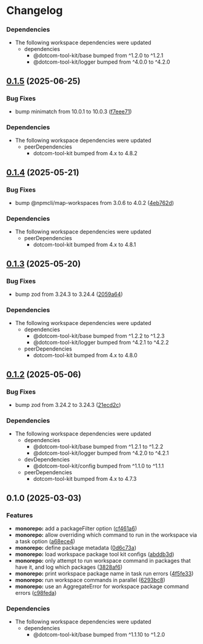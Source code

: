 # Changelog

### Dependencies

* The following workspace dependencies were updated
  * dependencies
    * @dotcom-tool-kit/base bumped from ^1.2.0 to ^1.2.1
    * @dotcom-tool-kit/logger bumped from ^4.0.0 to ^4.2.0

## [0.1.5](https://github.com/Financial-Times/dotcom-tool-kit/compare/monorepo-v0.1.4...monorepo-v0.1.5) (2025-06-25)


### Bug Fixes

* bump minimatch from 10.0.1 to 10.0.3 ([f7eee71](https://github.com/Financial-Times/dotcom-tool-kit/commit/f7eee71e90c40e0ef3df93ad1a2b4b04f077e669))


### Dependencies

* The following workspace dependencies were updated
  * peerDependencies
    * dotcom-tool-kit bumped from 4.x to 4.8.2

## [0.1.4](https://github.com/Financial-Times/dotcom-tool-kit/compare/monorepo-v0.1.3...monorepo-v0.1.4) (2025-05-21)


### Bug Fixes

* bump @npmcli/map-workspaces from 3.0.6 to 4.0.2 ([4eb762d](https://github.com/Financial-Times/dotcom-tool-kit/commit/4eb762d62f70b484a69f8511aa7bc2204ccdc823))


### Dependencies

* The following workspace dependencies were updated
  * peerDependencies
    * dotcom-tool-kit bumped from 4.x to 4.8.1

## [0.1.3](https://github.com/Financial-Times/dotcom-tool-kit/compare/monorepo-v0.1.2...monorepo-v0.1.3) (2025-05-20)


### Bug Fixes

* bump zod from 3.24.3 to 3.24.4 ([2059a64](https://github.com/Financial-Times/dotcom-tool-kit/commit/2059a64ff9ab1b246f5b4e6b5b66f465be596b9e))


### Dependencies

* The following workspace dependencies were updated
  * dependencies
    * @dotcom-tool-kit/base bumped from ^1.2.2 to ^1.2.3
    * @dotcom-tool-kit/logger bumped from ^4.2.1 to ^4.2.2
  * peerDependencies
    * dotcom-tool-kit bumped from 4.x to 4.8.0

## [0.1.2](https://github.com/Financial-Times/dotcom-tool-kit/compare/monorepo-v0.1.1...monorepo-v0.1.2) (2025-05-06)


### Bug Fixes

* bump zod from 3.24.2 to 3.24.3 ([21ecd2c](https://github.com/Financial-Times/dotcom-tool-kit/commit/21ecd2ccaf42f11a78e0b6f06f5ef2352aa91703))


### Dependencies

* The following workspace dependencies were updated
  * dependencies
    * @dotcom-tool-kit/base bumped from ^1.2.1 to ^1.2.2
    * @dotcom-tool-kit/logger bumped from ^4.2.0 to ^4.2.1
  * devDependencies
    * @dotcom-tool-kit/config bumped from ^1.1.0 to ^1.1.1
  * peerDependencies
    * dotcom-tool-kit bumped from 4.x to 4.7.3

## 0.1.0 (2025-03-03)


### Features

* **monorepo:** add a packageFilter option ([cf461a6](https://github.com/Financial-Times/dotcom-tool-kit/commit/cf461a63a8656a755877ed3d57b0b7747b6100ac))
* **monorepo:** allow overriding which command to run in the workspace via a task option ([a68ece4](https://github.com/Financial-Times/dotcom-tool-kit/commit/a68ece442bc3afead2ad0a78b53ae2b88acb3b26))
* **monorepo:** define package metadata ([0d6c73a](https://github.com/Financial-Times/dotcom-tool-kit/commit/0d6c73acc5b52536973083ba42586f38d1b06613))
* **monorepo:** load workspace package tool kit configs ([abddb3d](https://github.com/Financial-Times/dotcom-tool-kit/commit/abddb3d17a967845bf52b5cf3bc0270fe60fbb4f))
* **monorepo:** only attempt to run workspace command in packages that have it, and log which packages ([3828af6](https://github.com/Financial-Times/dotcom-tool-kit/commit/3828af6a259b83cde8c929c7bf59efb61ad06160))
* **monorepo:** print workspace package name in task run errors ([4f5fe33](https://github.com/Financial-Times/dotcom-tool-kit/commit/4f5fe331c16244e5225aceefc56ae69eacb9ca21))
* **monorepo:** run workspace commands in parallel ([6293bc8](https://github.com/Financial-Times/dotcom-tool-kit/commit/6293bc813701b023cf7efd2d542f69c71a1500a4))
* **monorepo:** use an AggregateError for workspace package command errors ([c98feda](https://github.com/Financial-Times/dotcom-tool-kit/commit/c98fedab0dbaab28ee525b9385d69fcd35426b7b))


### Dependencies

* The following workspace dependencies were updated
  * dependencies
    * @dotcom-tool-kit/base bumped from ^1.1.10 to ^1.2.0
